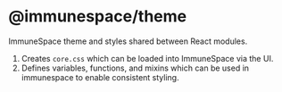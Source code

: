 # @immunespace/theme

ImmuneSpace theme and styles shared between React modules. 

1. Creates `core.css` which can be loaded into ImmuneSpace via the UI. 
2. Defines variables, functions, and mixins which can be used in immunespace 
to enable consistent styling. 